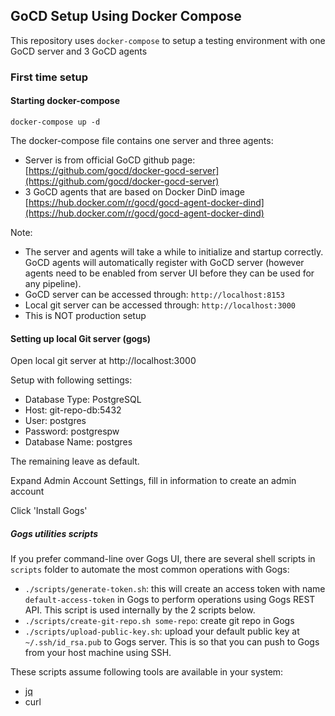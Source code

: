 ## GoCD Setup Using Docker Compose

This repository uses `docker-compose` to setup a testing environment with one GoCD server and 3 GoCD agents

### First time setup

#### Starting docker-compose

```
docker-compose up -d
```

The docker-compose file contains one server and three agents:
- Server is from official GoCD github page: [https://github.com/gocd/docker-gocd-server](https://github.com/gocd/docker-gocd-server)
- 3 GoCD agents that are based on Docker DinD image [https://hub.docker.com/r/gocd/gocd-agent-docker-dind](https://hub.docker.com/r/gocd/gocd-agent-docker-dind)

Note:
- The server and agents will take a while to initialize and startup correctly. GoCD agents will automatically register with GoCD server (however agents need to be enabled from server UI before they can be used for any pipeline).
- GoCD server can be accessed through: `http://localhost:8153`
- Local git server can be accessed through: `http://localhost:3000`
- This is NOT production setup

#### Setting up local Git server (gogs)

Open local git server at http://localhost:3000

Setup with following settings:

- Database Type: PostgreSQL
- Host: git-repo-db:5432
- User: postgres
- Password: postgrespw
- Database Name: postgres

The remaining leave as default.

Expand Admin Account Settings, fill in information to create an admin account

Click 'Install Gogs'

##### Gogs utilities scripts

If you prefer command-line over Gogs UI, there are several shell scripts in `scripts` folder to automate the most common operations with Gogs:

- `./scripts/generate-token.sh`: this will create an access token with name `default-access-token` in Gogs to perform operations using Gogs REST API. This script is used internally by the 2 scripts below.
- `./scripts/create-git-repo.sh some-repo`: create git repo in Gogs
- `./scripts/upload-public-key.sh`: upload your default public key at `~/.ssh/id_rsa.pub` to Gogs server. This is so that you can push to Gogs from your host machine using SSH.

These scripts assume following tools are available in your system:

- [jq](https://stedolan.github.io/jq/)
- curl
